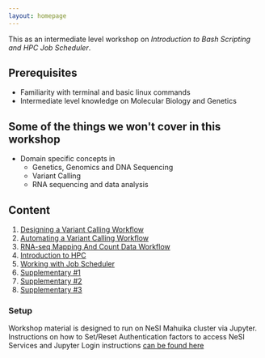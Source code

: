 ```yaml
---
layout: homepage
---
```

This as an intermediate level workshop on *Introduction to Bash Scripting and HPC Job Scheduler*. 

## Prerequisites

- Familiarity with terminal and basic linux commands
- Intermediate level knowledge on Molecular Biology and Genetics 


## Some of the things we won't cover in this workshop

- Domain specific concepts in
    - Genetics, Genomics and DNA Sequencing 
    - Variant Calling
    - RNA sequencing and data analysis

## Content

1. [Designing a Variant Calling Workflow](./workshop_material/1_DesigningVariantC.md)
2. [Automating a Variant Calling Workflow](./workshop_material/2_AutomaticVariantC.md)
3. [RNA-seq Mapping And Count Data Workflow](./workshop_material/3_RNAseq.md)
4. [Introduction to HPC](./workshop_material/4_IntroductiontoHPC.md)
5. [Working with Job Scheduler](./workshop_material/5_working_with_job_scheduler.md)
6. [Supplementary #1](./workshop_material/6_supplementary_1.md)
7. [Supplementary #2](./workshop_material/7_supplementary_2.md)
8. [Supplementary #3](./workshop_material/8_supplementary_3.md)

### Setup

Workshop material is designed to run on NeSI Mahuika cluster via Jupyter. Instructions on how to Set/Reset Authentication factors to access NeSI Services and Jupyter Login instructions [can be found here](https://dinindusenanayake.github.io/ganesi_authesetup-login/)

